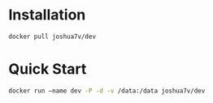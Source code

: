 # Installation  

```bash 
docker pull joshua7v/dev
```  

# Quick Start  

```bash 
docker run —name dev -P -d -v /data:/data joshua7v/dev 
```  
